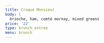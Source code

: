 ```yaml
---
title: Croque Monsieur
body: |
  brioche, ham, comté mornay, mixed greens
price: '22'
type: brunch_entree
menu: brunch
---
```



